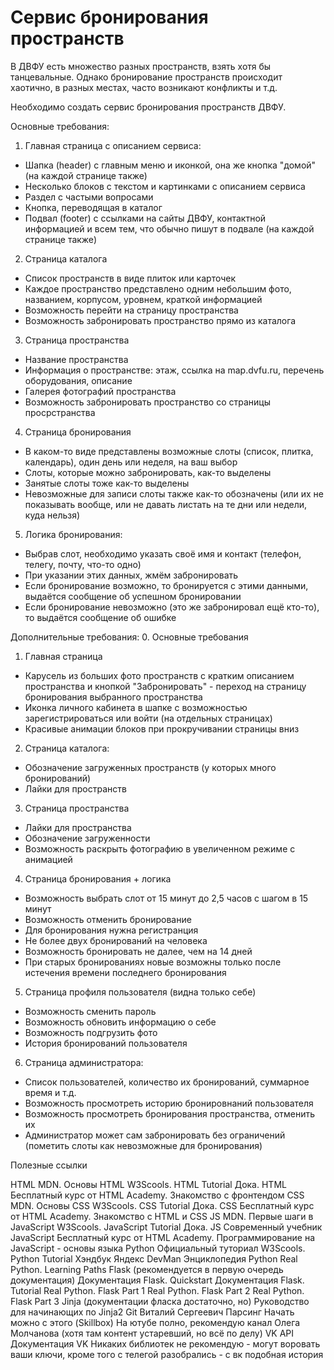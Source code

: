 # Сервис бронирования пространств

В ДВФУ есть множество разных пространств, взять хотя бы танцевальные.
Однако бронирование пространств происходит хаотично, в разных местах, часто возникают конфликты и т.д.

Необходимо создать сервис бронирования пространств ДВФУ.

Основные требования:
1. Главная страница с описанием сервиса:
- Шапка (header) с главным меню и иконкой, она же кнопка "домой" (на каждой странице также)
- Несколько блоков с текстом и картинками с описанием сервиса
- Раздел с частыми вопросами
- Кнопка, переводящая в каталог
- Подвал (footer) с ссылками на сайты ДВФУ, контактной информацией и всем тем, что обычно пишут в подвале (на каждой странице также)
2. Страница каталога 
- Список пространств в виде плиток или карточек
- Каждое пространство представлено одним небольшим фото, названием, корпусом, уровнем, краткой информацией
- Возможность перейти на страницу пространства
- Возможность забронировать пространство прямо из каталога
3. Страница пространства
- Название пространства
- Информация о пространстве: этаж, ссылка на map.dvfu.ru, перечень оборудования, описание
- Галерея фотографий пространства
- Возможность забронировать пространство со страницы просрстранства
4. Страница бронирования
- В каком-то виде представлены возможные слоты (список, плитка, календарь), один день или неделя, на ваш выбор
- Слоты, которые можно забронировать, как-то выделены
- Занятые слоты тоже как-то выделены
- Невозможные для записи слоты также как-то обозначены (или их не показывать вообще, или не давать листать на те дни или недели, куда нельзя)
5. Логика бронирования:
- Выбрав слот, необходимо указать своё имя и контакт (телефон, телегу, почту, что-то одно)
- При указании этих данных, жмём забронировать
- Если бронирование возможно, то бронируется с этими данными, выдаётся сообщение об успешном бронировании
- Если бронирование невозможно (это же забронировал ещё кто-то), то выдаётся сообщение об ошибке

Дополнительные требования:
0. Основные требования
1. Главная страница
- Карусель из больших фото пространств с кратким описанием пространства и кнопкой "Забронировать" - переход на страницу бронирования выбранного пространства
- Иконка личного кабинета в шапке с возможностью зарегистрироваться или войти (на отдельных страницах)
- Красивые анимации блоков при прокручивании страницы вниз
2. Страница каталога:
- Обозначение загруженных пространств (у которых много бронирований)
- Лайки для пространств
3. Страница пространства
- Лайки для пространства
- Обозначение загруженности
- Возможность раскрыть фотографию в увеличенном режиме с анимацией
4. Страница бронирования + логика
- Возможность выбрать слот от 15 минут до 2,5 часов с шагом в 15 минут
- Возможность отменить бронирование
- Для бронирования нужна регистранция
- Не более двух бронирований на человека
- Возможность бронировать не далее, чем на 14 дней
- При старых бронированиях новые возможны только после истечения времени последнего бронирования
5. Страница профиля пользователя (видна только себе)
- Возможность сменить пароль
- Возможность обновить информацию о себе
- Возможность подгрузить фото
- История бронирований пользователя
6. Страница администратора:
- Список пользователей, количество их бронирований, суммарное время и т.д.
- Возможность просмотреть историю бронировнаний пользователя
- Возможность просмотреть бронирования пространства, отменить их 
- Администратор может сам забронировать без ограничений (пометить слоты как невозможные для бронирования)

Полезные ссылки

HTML
MDN. Основы HTML
W3Scools. HTML Tutorial
Дока. HTML
Бесплатный курс от HTML Academy. Знакомство с фронтендом
CSS
MDN. Основы CSS
W3Scools. CSS Tutorial
Дока. CSS
Бесплатный курс от HTML Academy. Знакомство с HTML и CSS
JS
MDN. Первые шаги в JavaScript
W3Scools. JavaScript Tutorial
Дока. JS
Современный учебник JavaScript
Бесплатный курс от HTML Academy. Программирование на JavaScript - основы языка
Python
Официальный туториал
W3Scools. Python Tutorial
Хэндбук Яндекс
DevMan Энциклопедия Python
Real Python. Learning Paths
Flask (рекомендуется в первую очередь документация)
Документация Flask. Quickstart
Документация Flask. Tutorial
Real Python. Flask Part 1
Real Python. Flask Part 2
Real Python. Flask Part 3
Jinja (документации фласка достаточно, но)
Руководство для начинающих по Jinja2
Git
Виталий Сергеевич
Парсинг
Начать можно с этого (Skillbox)
На ютубе полно, рекомендую канал Олега Молчанова (хотя там контент устаревший, но всё по делу)
VK API
Документация VK
Никаких библиотек не рекомендую - могут воровать ваши ключи, кроме того с телегой разобрались - с вк подобная история
